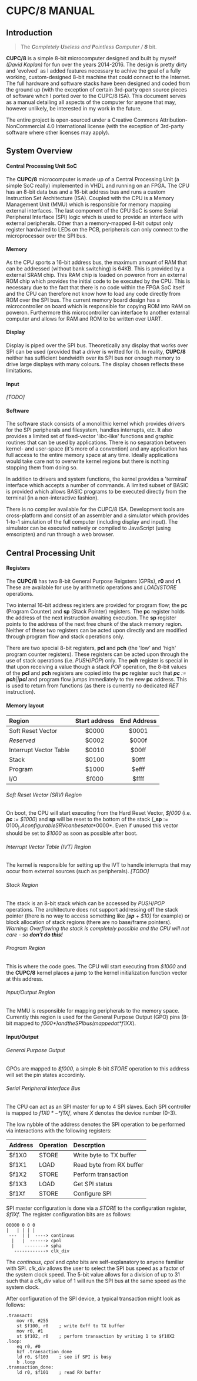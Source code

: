 # CUPC/8 MANUAL

## Introduction

> The _**C**ompletely **U**seless and **P**ointless **C**omputer / **8**_ bit.

**CUPC/8** is a simple 8-bit microcomputer designed and built by myself *(David Kaplan)* for fun over the years 2014-2016. The design is pretty dirty and 'evolved' as I added features necessary to achive the goal of a fully working, custom-designed 8-bit machine that could connect to the Internet.
The full hardware and software stacks have been designed and coded from the ground up (with the exception of certain 3rd-party open source pieces of software whch I ported over to the CUPC/8 ISA). This document serves as a manual detailing all aspects of the computer for anyone that may, however unlikely, be interested in my work in the future.

The entire project is open-sourced under a Creative Commons Attribution-NonCommercial 4.0 International license (with the exception of 3rd-party software where other licenses may apply).

## System Overview
#### Central Processing Unit SoC
The **CUPC/8** microcomputer is made up of a Central Processing Unit (a simple SoC really) implemented in VHDL and running on an FPGA. The CPU has an 8-bit data bus and a 16-bit address bus and runs a custom Instruction Set Architecture (ISA). Coupled with the CPU is a Memory Management Unit (MMU) which is responsible for memory mapping external interfaces. The last component of the CPU SoC is some Serial Peripheral Interface (SPI) logic which is used to provide an interface with external peripherals. Other than a memory-mapped 8-bit output only register hardwired to LEDs on the PCB, peripherals can only connect to the microprocessor over the SPI bus.

#### Memory
As the CPU sports a 16-bit address bus, the maximum amount of RAM that can be addressed (without bank switching) is 64KB. This is provided by a external SRAM chip.
This RAM chip is loaded on poweron from an external ROM chip which provides the initial code to be executed by the CPU. This is necessary due to the fact that there is no code within the FPGA SoC itself and the CPU can therefore not know how to load any code directly from ROM over the SPI bus. The current memory board design has a microcontroller on board which is responsible for copying ROM into RAM on poweron. Furthermore this microcontroller can interface to another external computer and allows for RAM and ROM to be written over UART.

#### Display
Display is piped over the SPI bus. Theoretically any display that works over SPI can be used (provided that a driver is writted for it). In reality, **CUPC/8** neither has sufficient bandwidth over its SPI bus nor enough memory to drive large displays with many colours. The display chosen reflects these limitations.

#### Input
*[TODO]*

#### Software
The software stack consists of a monolithic kernel which provides drivers for the SPI peripherals and filesystem, handles interrupts, etc. It also provides a limited set of fixed-vector 'libc-like' functions and graphic routines that can be used by applications. There is no separation between kernel- and user-space (it's more of a convention) and any application has full access to the entire memory space at any time. Ideally applications would take care not to overwrite kernel regions but there is nothing stopping them from doing so.

In addition to drivers and system functions, the kernel provides a 'terminal' interface which accepts a number of commands. A limited subset of BASIC is provided which allows BASIC programs to be executed directly from the terminal (in a non-interactive fashion).

There is no compiler available for the CUPC/8 ISA. Development tools are cross-platform and consist of an assembler and a simulator which provides 1-to-1 simulation of the full computer (including display and input). The simulator can be executed natively or compiled to JavaScript (using emscripten) and run through a web browser.

## Central Processing Unit

#### Registers

The **CUPC/8** has two 8-bit General Purpose Reigsters (GPRs), **r0** and **r1**. These are available for use by arithmetic operations and *LOAD*/*STORE* operations.

Two internal 16-bit address registers are provided for program flow; the **pc** (Program Counter) and **sp** (Stack Pointer) registers. The **pc** register holds the address of the next instruction awaiting execution. The **sp** register points to the address of the next free chunk of the stack memory region. Neither of these two registers can be acted upon directly and are modified through program flow and stack operations only.

There are two special 8-bit registers, **pcl** and **pch** (the 'low' and 'high' program counter registers). These registers can be acted upon through the use of stack operations (i.e. *PUSH*/*POP*) only. The **pch** register is special in that upon receiving a value though a stack *POP* operation, the 8-bit values of the **pcl** and **pch** registers are copied into the **pc** register such that _**pc** := **pch**||**pcl**_ and program flow jumps immediately to the new **pc** address. This is used to return from functions (as there is currently no dedicated *RET* instruction).

#### Memory layout

 Region | Start address | End Address 
 :--- | :---: | :---:
 Soft Reset Vector | $0000 | $0001
 *Reserved* | $0002 | $000f
 Interrupt Vector Table | $0010 | $00ff
 Stack | $0100 | $0fff
 Program | $1000 | $efff
 I/O | $f000 | $ffff

###### Soft Reset Vector (SRV) Region
On boot, the CPU will start executing from the Hard Reset Vector, *$f000* (i.e. _**pc** := $1000_) and **sp** will be reset to the bottom of the stack (_**sp** := $0100_). A configurable SRV can be set at *$0000*. Even if unused this vector should be set to *$1000* as soon as possible after boot.

###### Interrupt Vector Table (IVT) Region
The kernel is responsible for setting up the IVT to handle interrupts that may occur from external sources (such as peripherals). *[TODO]*

###### Stack Region
The stack is an 8-bit stack which can be accessed by *PUSH*/*POP* operations. The architecture does not support addressing off the stack pointer (there is no way to access something like _[**sp** + $10]_ for example) or block allocation of stack regions (there are no base/frame pointers). *Warning: Overflowing the stack is completely possible and the CPU will not care - so **don't do this!***

###### Program Region
This is where the code goes. The CPU will start executing from *$1000* and the **CUPC/8** kernel places a jump to the kernel initialization function vector at this address.

###### Input/Output Region
The MMU is responsible for mapping peripherals to the memory space. Currently this region is used for the General Purpose Output (GPO) pins (8-bit mapped to *$f000*) and the SPI bus (mapped at *$f1XX*).


#### Input/Output
###### General Purpose Output
GPOs are mapped to *$f000*, a simple 8-bit *STORE* operation to this address will set the pin states accordinly.

###### Serial Peripheral Interface Bus
The CPU can act as an SPI master for up to 4 SPI slaves. Each SPI controller is mapped to *$f1X0*-*$f1Xf*, where *X* denotes the device number (0-3).

The low nybble of the address denotes the SPI operation to be performed via interactions with the following registers:

Address | Operation | Descrption
:--- | :--- | :---
$f1X0 | STORE | Write byte to TX buffer
$f1X1 | LOAD | Read byte from RX buffer
$f1X2 | STORE | Perform transaction
$f1X3 | LOAD | Get SPI status
$f1Xf | STORE | Configure SPI

SPI master configuration is done via a *STORE* to the configuration register, *$f1Xf*. The register configuration bits are as follows:

```
00000 0 0 0
|   | | | |
 ---  | |  ----> continous
  |   |  ------> cpol
  |    --------> spha
   ------------> clk_div
```

The *continous*, *cpol* and *cpha* bits are self-explanatory to anyone familiar with SPI. 	*clk_div* allows the user to select the SPI bus speed as a factor of the system clock speed. The 5-bit value allows for a division of up to 31 such that a *clk_div* value of 1 will run the SPI bus at the same speed as the system clock.
   

After configuration of the SPI device, a typical transaction might look as follows:

	.transact:
		mov r0, #255
		st $f100, r0	; write 0xff to TX buffer
		mov r0, #1
		st $f102, r0	; perform transaction by writing 1 to $f10X2
	.loop:
		eq r0, #0
		bzf .transaction_done
		ld r0, $f103	; see if SPI is busy
		b .loop
	.transaction_done:
		ld r0, $f101	; read RX buffer




